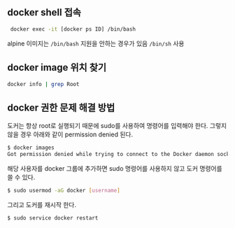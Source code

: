 ## docker shell 접속
```sh
 docker exec -it [docker ps ID] /bin/bash
```
alpine 이미지는 `/bin/bash` 지원을 안하는 경우가 있음 `/bin/sh` 사용

## docker image 위치 찾기

```sh
docker info | grep Root
```

## docker 권한 문제 해결 방법

도커는 항상 root로 실행되기 때문에 sudo를 사용하여 명령어를 입력해야 한다. 그렇지 않을 경우 아래와 같이 permission denied 된다.

```sh
$ docker images
Got permission denied while trying to connect to the Docker daemon socket at unix:///var/run/docker.sock: Get "http://%2Fvar%2Frun%2Fdocker.sock/v1.24/images/json": dial unix /var/run/docker.sock: connect: permission deniedCode language: JavaScript (javascript)
```

해당 사용자를 docker 그룹에 추가하면 sudo 명령어를 사용하지 않고 도커 명령어를 쓸 수 있다.

```sh
$ sudo usermod -aG docker [username]
```

그리고 도커를 재시작 한다.

```sh
$ sudo service docker restart
```
